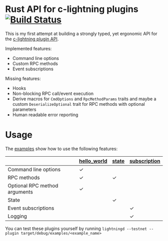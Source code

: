 # Rust API for c-lightning plugins [![Build Status](https://travis-ci.org/sgeisler/clightning-plugin-api.svg?branch=master)](https://travis-ci.org/sgeisler/clightning-plugin-api)

This is my first attempt at building a strongly typed, yet ergonomic API for the [c-lightning plugin API](https://github.com/ElementsProject/lightning/blob/master/doc/PLUGINS.md).

Implemented features:
* Command line options
* Custom RPC methods
* Event subscriptions

Missing features:
* Hooks
* Non-blocking RPC call/event execution
* Derive macros for `CmdOptions` and `RpcMethodParams` traits and maybe a custom `DeserializeOptional` trait for
RPC methods with optional parameters
* Human readable error reporting

# Usage

The [examples](https://github.com/sgeisler/clightning-plugin-api/tree/master/examples) show how to use the following features:

|                               | [hello_world](https://github.com/sgeisler/clightning-plugin-api/blob/master/examples/hello_world.rs) | [state](https://github.com/sgeisler/clightning-plugin-api/blob/master/examples/state.rs) | [subscription](https://github.com/sgeisler/clightning-plugin-api/blob/master/examples/subscription.rs) |
|-------------------------------|-------------|-------|--------------|
| Command line options          | ✓           |       |              |
| RPC methods                   | ✓           | ✓     |              |
| Optional RPC method arguments | ✓           |       |              |
| State                         |             | ✓     |              |
| Event subscriptions           |             |       | ✓            |
| Logging                       |             |       | ✓            | 

You can test these plugins yourself by running `lightningd --testnet --plugin target/debug/examples/<example_name>`